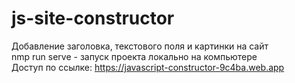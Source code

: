 # js-site-constructor
Добавление заголовка, текстового поля и картинки на сайт  
nmp run serve - запуск проекта локально на компьютере  
Доступ по ссылке: https://javascript-constructor-9c4ba.web.app
